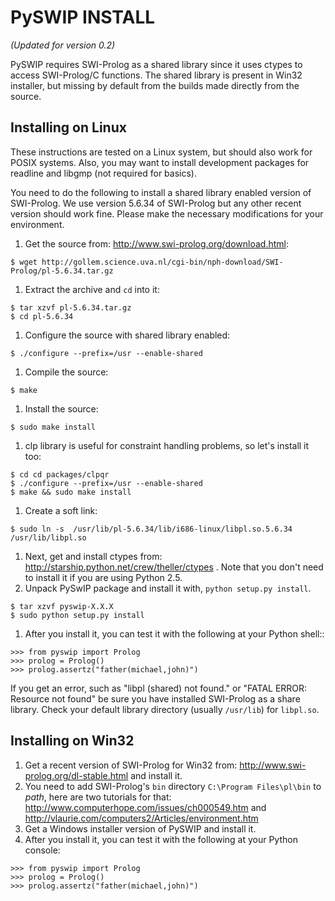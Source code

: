 # PySWIP INSTALL #

_(Updated for version 0.2)_

PySWIP requires SWI-Prolog as a shared library since it uses ctypes to access SWI-Prolog/C functions. The shared library is present in Win32 installer, but missing by default from the builds made directly from the source.

## Installing on Linux ##

These instructions are tested on a Linux system, but should also work for POSIX systems. Also, you may want to install development packages for readline and libgmp (not required for basics).

You need to do the following to install a shared library enabled version of SWI-Prolog. We use version 5.6.34 of SWI-Prolog but any other recent version should work fine. Please make the necessary modifications for your environment.

  1. Get the source from: http://www.swi-prolog.org/download.html:
```
$ wget http://gollem.science.uva.nl/cgi-bin/nph-download/SWI-Prolog/pl-5.6.34.tar.gz
```
  1. Extract the archive and `cd` into it:
```
$ tar xzvf pl-5.6.34.tar.gz
$ cd pl-5.6.34
```
  1. Configure the source with shared library enabled:
```
$ ./configure --prefix=/usr --enable-shared
```
  1. Compile the source:
```
$ make
```
  1. Install the source:
```
$ sudo make install
```
  1. clp library is useful for constraint handling problems, so let's install it too:
```
$ cd cd packages/clpqr
$ ./configure --prefix=/usr --enable-shared
$ make && sudo make install
```
  1. Create a soft link:
```
$ sudo ln -s  /usr/lib/pl-5.6.34/lib/i686-linux/libpl.so.5.6.34 /usr/lib/libpl.so
```
  1. Next, get and install ctypes from: http://starship.python.net/crew/theller/ctypes . Note that you don't need to install it if you are using Python 2.5.
  1. Unpack PySwIP package and install it with, `python setup.py install`.
```
$ tar xzvf pyswip-X.X.X
$ sudo python setup.py install
```
  1. After you install it, you can test it with the following at your Python shell::
```
>>> from pyswip import Prolog
>>> prolog = Prolog()
>>> prolog.assertz("father(michael,john)")
```

If you get an error, such as "libpl (shared) not found." or "FATAL ERROR: Resource not found" be sure you have installed SWI-Prolog as a share library. Check your default library directory (usually `/usr/lib`) for `libpl.so`.

## Installing on Win32 ##

  1. Get a recent version of SWI-Prolog for Win32 from: http://www.swi-prolog.org/dl-stable.html and install it.
  1. You need to add SWI-Prolog's `bin` directory `C:\Program Files\pl\bin` to _path_, here are two tutorials for that:  http://www.computerhope.com/issues/ch000549.htm and http://vlaurie.com/computers2/Articles/environment.htm
  1. Get a Windows installer version of PySWIP and install it.
  1. After you install it, you can test it with the following at your Python console:
```
>>> from pyswip import Prolog
>>> prolog = Prolog()
>>> prolog.assertz("father(michael,john)")
```